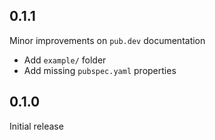 ## 0.1.1

Minor improvements on `pub.dev` documentation

- Add `example/` folder
- Add missing `pubspec.yaml` properties

## 0.1.0

Initial release
